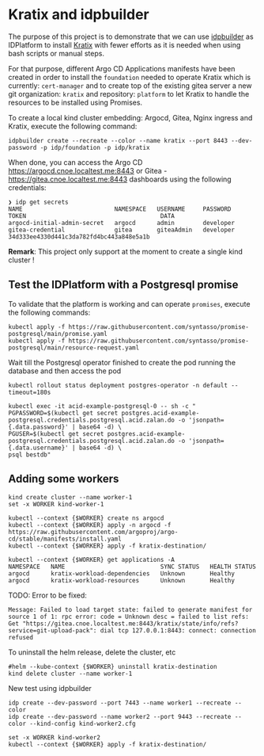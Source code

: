 # Kratix and idpbuilder

The purpose of this project is to demonstrate that we can use [idpbuilder](https://cnoe.io/docs/intro/idpbuilder) as IDPlatform to install [Kratix](https://docs.kratix.io) with fewer efforts as it is needed when using bash scripts or manual steps.

For that purpose, different Argo CD Applications manifests have been created in order to install the `foundation` needed to operate Kratix
which is currently: `cert-manager` and to create top of the existing gitea server a new git organization: `kratix` and repository: `platform`
to let Kratix to handle the resources to be installed using Promises.

To create a local kind cluster embedding: Argocd, Gitea, Nginx ingress and Kratix, execute the following command:
```
idpbuilder create --recreate --color --name kratix --port 8443 --dev-password -p idp/foundation -p idp/kratix
```

When done, you can access the Argo CD  https://argocd.cnoe.localtest.me:8443 or Gitea - https://gitea.cnoe.localtest.me:8443 dashboards using the following credentials:
```shell
❯ idp get secrets
NAME                          NAMESPACE   USERNAME     PASSWORD    TOKEN                                      DATA
argocd-initial-admin-secret   argocd      admin        developer                                              
gitea-credential              gitea       giteaAdmin   developer   34d333ee4330d441c3da782fd4bc443a848e5a1b   
```

**Remark**: This project only support at the moment to create a single kind cluster !

## Test the IDPlatform with a Postgresql promise  

To validate that the platform is working and can operate `promises`, execute the following commands:
```
kubectl apply -f https://raw.githubusercontent.com/syntasso/promise-postgresql/main/promise.yaml
kubectl apply -f https://raw.githubusercontent.com/syntasso/promise-postgresql/main/resource-request.yaml
```
Wait till the Postgresql operator finished to create the pod running the database and then access the pod

```shell
kubectl rollout status deployment postgres-operator -n default --timeout=180s

kubectl exec -it acid-example-postgresql-0 -- sh -c "
PGPASSWORD=$(kubectl get secret postgres.acid-example-postgresql.credentials.postgresql.acid.zalan.do -o 'jsonpath={.data.password}' | base64 -d) \
PGUSER=$(kubectl get secret postgres.acid-example-postgresql.credentials.postgresql.acid.zalan.do -o 'jsonpath={.data.username}' | base64 -d) \
psql bestdb"
```

## Adding some workers

```shell
kind create cluster --name worker-1
set -x WORKER kind-worker-1

kubectl --context {$WORKER} create ns argocd
kubectl --context {$WORKER} apply -n argocd -f https://raw.githubusercontent.com/argoproj/argo-cd/stable/manifests/install.yaml
kubectl --context {$WORKER} apply -f kratix-destination/

kubectl --context {$WORKER} get applications -A
NAMESPACE   NAME                           SYNC STATUS   HEALTH STATUS
argocd      kratix-workload-dependencies   Unknown       Healthy
argocd      kratix-workload-resources      Unknown       Healthy
```

TODO: Error to be fixed:
```text
Message: Failed to load target state: failed to generate manifest for source 1 of 1: rpc error: code = Unknown desc = failed to list refs: Get "https://gitea.cnoe.localtest.me:8443/kratix/state/info/refs?service=git-upload-pack": dial tcp 127.0.0.1:8443: connect: connection refused
```

To uninstall the helm release, delete the cluster, etc
```shell
#helm --kube-context {$WORKER} uninstall kratix-destination
kind delete cluster --name worker-1
```

New test using idpbuilder

```text
idp create --dev-password --port 7443 --name worker1 --recreate --color
idp create --dev-password --name worker2 --port 9443 --recreate --color --kind-config kind-worker2.cfg

set -x WORKER kind-worker2
kubectl --context {$WORKER} apply -f kratix-destination/
```


